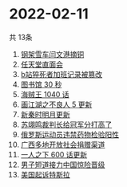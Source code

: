 # 2022-02-11
  共 13条

  <!-- BEGIN -->
  <!-- 最后更新时间:Fri Feb 11 2022 15:10:52 GMT+0000 (Coordinated Universal Time) -->
  1. [钢架雪车闫文港摘铜](https://www.zhihu.com/search?q=钢架雪车)
1. [任天堂直面会](https://www.zhihu.com/search?q=任天堂)
1. [b站猝死者加班记录被篡改](https://www.zhihu.com/search?q=b站猝死员工)
1. [图书馆 30 秒](https://www.zhihu.com/search?q=图书馆30秒)
1. [海贼王 1040 话](https://www.zhihu.com/search?q=海贼王)
1. [画江湖之不良人 5 更新](https://www.zhihu.com/search?q=画江湖)
1. [新秦时明月更新](https://www.zhihu.com/search?q=新秦时明月)
1. [苏翊鸣裁判长给冠军分打高了](https://www.zhihu.com/search?q=苏翊鸣裁判长)
1. [俄罗斯运动员违禁药物检验阳性](https://www.zhihu.com/search?q=俄罗斯运动员违禁药物检验)
1. [广西多地开放社会捐赠渠道](https://www.zhihu.com/search?q=广西开放社会捐赠渠道)
1. [一人之下 600 话更新](https://www.zhihu.com/search?q=一人之下)
1. [男子短道接力中国惊险晋级](https://www.zhihu.com/search?q=短道速滑)
1. [美国起诉特斯拉](https://www.zhihu.com/search?q=美国起诉特斯拉)
  <!-- END -->
  